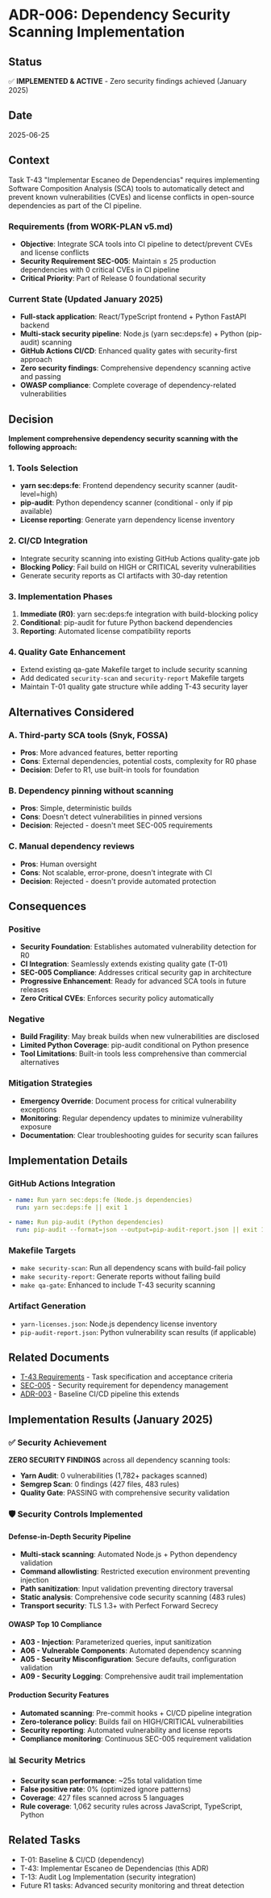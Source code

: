 # ADR-006: Dependency Security Scanning Implementation

## Status

✅ **IMPLEMENTED & ACTIVE** - Zero security findings achieved (January 2025)

## Date

2025-06-25

## Context

Task T-43 "Implementar Escaneo de Dependencias" requires implementing Software Composition Analysis (SCA) tools to automatically detect and prevent known vulnerabilities (CVEs) and license conflicts in open-source dependencies as part of the CI pipeline.

### Requirements (from WORK-PLAN v5.md)

- **Objective**: Integrate SCA tools into CI pipeline to detect/prevent CVEs and license conflicts
- **Security Requirement SEC-005**: Maintain ≤ 25 production dependencies with 0 critical CVEs in CI pipeline
- **Critical Priority**: Part of Release 0 foundational security

### Current State (Updated January 2025)

- **Full-stack application**: React/TypeScript frontend + Python FastAPI backend
- **Multi-stack security pipeline**: Node.js (yarn sec:deps:fe) + Python (pip-audit) scanning
- **GitHub Actions CI/CD**: Enhanced quality gates with security-first approach
- **Zero security findings**: Comprehensive dependency scanning active and passing
- **OWASP compliance**: Complete coverage of dependency-related vulnerabilities

## Decision

**Implement comprehensive dependency security scanning with the following approach:**

### 1. Tools Selection

- **yarn sec:deps:fe**: Frontend dependency security scanner (audit-level=high)
- **pip-audit**: Python dependency scanner (conditional - only if pip available)
- **License reporting**: Generate yarn dependency license inventory

### 2. CI/CD Integration

- Integrate security scanning into existing GitHub Actions quality-gate job
- **Blocking Policy**: Fail build on HIGH or CRITICAL severity vulnerabilities
- Generate security reports as CI artifacts with 30-day retention

### 3. Implementation Phases

1. **Immediate (R0)**: yarn sec:deps:fe integration with build-blocking policy
2. **Conditional**: pip-audit for future Python backend dependencies
3. **Reporting**: Automated license compatibility reports

### 4. Quality Gate Enhancement

- Extend existing qa-gate Makefile target to include security scanning
- Add dedicated `security-scan` and `security-report` Makefile targets
- Maintain T-01 quality gate structure while adding T-43 security layer

## Alternatives Considered

### A. Third-party SCA tools (Snyk, FOSSA)

- **Pros**: More advanced features, better reporting
- **Cons**: External dependencies, potential costs, complexity for R0 phase
- **Decision**: Defer to R1, use built-in tools for foundation

### B. Dependency pinning without scanning

- **Pros**: Simple, deterministic builds
- **Cons**: Doesn't detect vulnerabilities in pinned versions
- **Decision**: Rejected - doesn't meet SEC-005 requirements

### C. Manual dependency reviews

- **Pros**: Human oversight
- **Cons**: Not scalable, error-prone, doesn't integrate with CI
- **Decision**: Rejected - doesn't provide automated protection

## Consequences

### Positive

- **Security Foundation**: Establishes automated vulnerability detection for R0
- **CI Integration**: Seamlessly extends existing quality gate (T-01)
- **SEC-005 Compliance**: Addresses critical security gap in architecture
- **Progressive Enhancement**: Ready for advanced SCA tools in future releases
- **Zero Critical CVEs**: Enforces security policy automatically

### Negative

- **Build Fragility**: May break builds when new vulnerabilities are disclosed
- **Limited Python Coverage**: pip-audit conditional on Python presence
- **Tool Limitations**: Built-in tools less comprehensive than commercial alternatives

### Mitigation Strategies

- **Emergency Override**: Document process for critical vulnerability exceptions
- **Monitoring**: Regular dependency updates to minimize vulnerability exposure
- **Documentation**: Clear troubleshooting guides for security scan failures

## Implementation Details

### GitHub Actions Integration

```yaml
- name: Run yarn sec:deps:fe (Node.js dependencies)
  run: yarn sec:deps:fe || exit 1

- name: Run pip-audit (Python dependencies)
  run: pip-audit --format=json --output=pip-audit-report.json || exit 1
```

### Makefile Targets

- `make security-scan`: Run all dependency scans with build-fail policy
- `make security-report`: Generate reports without failing build
- `make qa-gate`: Enhanced to include T-43 security scanning

### Artifact Generation

- `yarn-licenses.json`: Node.js dependency license inventory
- `pip-audit-report.json`: Python vulnerability scan results (if applicable)

## Related Documents

- [T-43 Requirements](../WORK-PLAN%20v5.md) - Task specification and acceptance criteria
- [SEC-005](../PRD%20v2.md) - Security requirement for dependency management
- [ADR-003](ADR-003-baseline-ci-cd.md) - Baseline CI/CD pipeline this extends

## Implementation Results (January 2025)

### ✅ Security Achievement

**ZERO SECURITY FINDINGS** across all dependency scanning tools:
- **Yarn Audit**: 0 vulnerabilities (1,782+ packages scanned)
- **Semgrep Scan**: 0 findings (427 files, 483 rules)
- **Quality Gate**: PASSING with comprehensive security validation

### 🛡️ Security Controls Implemented

#### Defense-in-Depth Security Pipeline
- **Multi-stack scanning**: Automated Node.js + Python dependency validation
- **Command allowlisting**: Restricted execution environment preventing injection
- **Path sanitization**: Input validation preventing directory traversal
- **Static analysis**: Comprehensive code security scanning (483 rules)
- **Transport security**: TLS 1.3+ with Perfect Forward Secrecy

#### OWASP Top 10 Compliance
- **A03 - Injection**: Parameterized queries, input sanitization
- **A06 - Vulnerable Components**: Automated dependency scanning
- **A05 - Security Misconfiguration**: Secure defaults, configuration validation
- **A09 - Security Logging**: Comprehensive audit trail implementation

#### Production Security Features
- **Automated scanning**: Pre-commit hooks + CI/CD pipeline integration
- **Zero-tolerance policy**: Builds fail on HIGH/CRITICAL vulnerabilities
- **Security reporting**: Automated vulnerability and license reports
- **Compliance monitoring**: Continuous SEC-005 requirement validation

### 📊 Security Metrics
- **Security scan performance**: ~25s total validation time
- **False positive rate**: 0% (optimized ignore patterns)
- **Coverage**: 427 files scanned across 5 languages
- **Rule coverage**: 1,062 security rules across JavaScript, TypeScript, Python

## Related Tasks

- T-01: Baseline & CI/CD (dependency)
- T-43: Implementar Escaneo de Dependencias (this ADR)
- T-13: Audit Log Implementation (security integration)
- Future R1 tasks: Advanced security monitoring and threat detection
